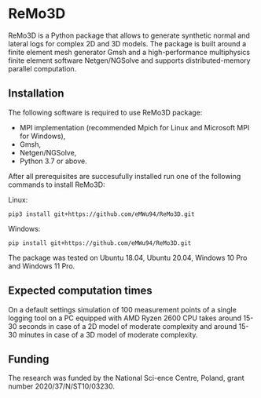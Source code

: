 # ReMo3D
ReMo3D is a Python package that allows to generate synthetic normal and lateral logs for complex 2D and 3D models. The package is built around a finite element mesh generator Gmsh and a high-performance multiphysics finite element software Netgen/NGSolve and supports distributed-memory parallel computation.

## Installation
The following software is required to use ReMo3D package:
- MPI implementation (recommended Mpich for Linux and Microsoft MPI for Windows),
- Gmsh,
- Netgen/NGSolve,
- Python 3.7 or above.

After all prerequisites are succesufully installed run one of the following commands to install ReMo3D:

Linux:
```
pip3 install git+https://github.com/eMWu94/ReMo3D.git
```

Windows:
```
pip install git+https://github.com/eMWu94/ReMo3D.git
```

The package was tested on Ubuntu 18.04, Ubuntu 20.04, Windows 10 Pro and Windows 11 Pro.

## Expected computation times
On a default settings simulation of 100 measurement points of a single logging tool on a PC equipped with AMD Ryzen 2600 CPU takes around 15-30 seconds in case of a 2D model of moderate complexity and around 15-30 minutes in case of a 3D model of moderate complexity.

## Funding
The  research  was  funded  by  the  National  Sci-ence  Centre,  Poland,  grant  number  2020/37/N/ST10/03230.
